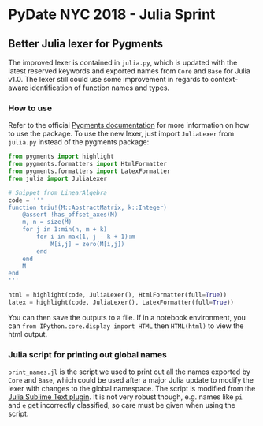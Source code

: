 # PyDate NYC 2018 - Julia Sprint

## Better Julia lexer for Pygments

The improved lexer is contained in `julia.py`, which is updated with the latest reserved keywords and exported names from `Core` and `Base` for Julia v1.0. The lexer still could use some improvement in regards to context-aware identification of function names and types.

### How to use

Refer to the official [Pygments documentation](http://pygments.org/) for more information on how to use the package. To use the new lexer, just import `JuliaLexer` from `julia.py` instead of the pygments package:

```python
from pygments import highlight
from pygments.formatters import HtmlFormatter
from pygments.formatters import LatexFormatter
from julia import JuliaLexer

# Snippet from LinearAlgebra
code = '''
function triu!(M::AbstractMatrix, k::Integer)
    @assert !has_offset_axes(M)
    m, n = size(M)
    for j in 1:min(n, m + k)
        for i in max(1, j - k + 1):m
            M[i,j] = zero(M[i,j])
        end
    end
    M
end
'''

html = highlight(code, JuliaLexer(), HtmlFormatter(full=True))
latex = highlight(code, JuliaLexer(), LatexFormatter(full=True))
```

You can then save the outputs to a file. If in a notebook environment, you can `from IPython.core.display import HTML` then `HTML(html)` to view the html output.

### Julia script for printing out global names

`print_names.jl` is the script we used to print out all the names exported by `Core` and `Base`, which could be used after a major Julia update to modify the lexer with changes to the global namespace. The script is modified from the [Julia Sublime Text plugin](https://github.com/JuliaEditorSupport/Julia-sublime). It is not very robust though, e.g. names like `pi` and `e` get incorrectly classified, so care must be given when using the script.
